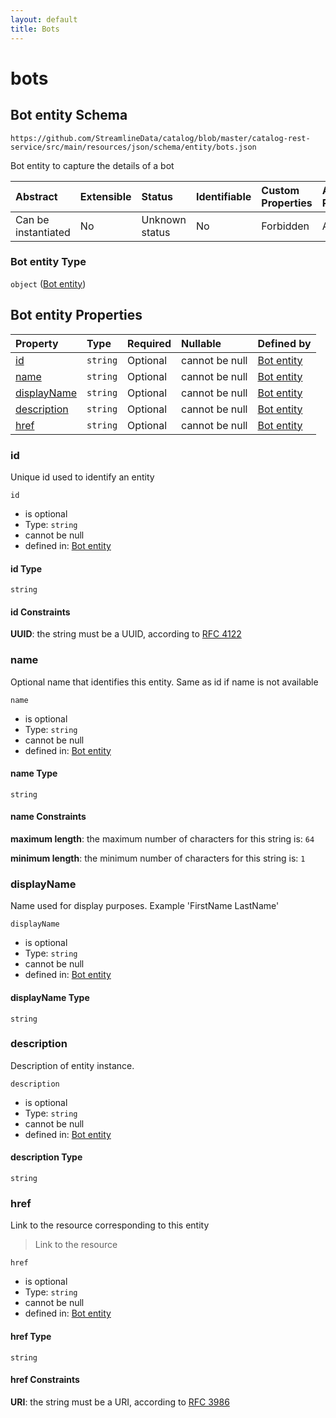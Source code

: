 ```yaml
---
layout: default
title: Bots
---
```


# bots

## Bot entity Schema

```text
https://github.com/StreamlineData/catalog/blob/master/catalog-rest-service/src/main/resources/json/schema/entity/bots.json
```

Bot entity to capture the details of a bot

| Abstract | Extensible | Status | Identifiable | Custom Properties | Additional Properties | Access Restrictions | Defined In |
| :--- | :--- | :--- | :--- | :--- | :--- | :--- | :--- |
| Can be instantiated | No | Unknown status | No | Forbidden | Allowed | none | [bots.json](bots.md) |

### Bot entity Type

`object` \([Bot entity](bots.md)\)

## Bot entity Properties

| Property | Type | Required | Nullable | Defined by |
| :--- | :--- | :--- | :--- | :--- |
| [id](bots.md#id) | `string` | Optional | cannot be null | [Bot entity](../../Types/Common/common-definitions-uuid.md) |
| [name](bots.md#name) | `string` | Optional | cannot be null | [Bot entity](bots-properties-name.md) |
| [displayName](bots.md#displayname) | `string` | Optional | cannot be null | [Bot entity](bots-properties-displayname.md) |
| [description](bots.md#description) | `string` | Optional | cannot be null | [Bot entity](bots-properties-description.md) |
| [href](bots.md#href) | `string` | Optional | cannot be null | [Bot entity](../../Types/Common/common-definitions-href.md) |

### id

Unique id used to identify an entity

`id`

* is optional
* Type: `string`
* cannot be null
* defined in: [Bot entity](../../Types/Common/common-definitions-uuid.md)

#### id Type

`string`

#### id Constraints

**UUID**: the string must be a UUID, according to [RFC 4122](https://tools.ietf.org/html/rfc4122)

### name

Optional name that identifies this entity. Same as id if name is not available

`name`

* is optional
* Type: `string`
* cannot be null
* defined in: [Bot entity](bots-properties-name.md)

#### name Type

`string`

#### name Constraints

**maximum length**: the maximum number of characters for this string is: `64`

**minimum length**: the minimum number of characters for this string is: `1`

### displayName

Name used for display purposes. Example 'FirstName LastName'

`displayName`

* is optional
* Type: `string`
* cannot be null
* defined in: [Bot entity](bots-properties-displayname.md)

#### displayName Type

`string`

### description

Description of entity instance.

`description`

* is optional
* Type: `string`
* cannot be null
* defined in: [Bot entity](bots-properties-description.md)

#### description Type

`string`

### href

Link to the resource corresponding to this entity

> Link to the resource

`href`

* is optional
* Type: `string`
* cannot be null
* defined in: [Bot entity](../../Types/Common/common-definitions-href.md)

#### href Type

`string`

#### href Constraints

**URI**: the string must be a URI, according to [RFC 3986](https://tools.ietf.org/html/rfc3986)

